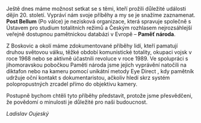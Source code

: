 Ještě dnes máme možnost setkat se s těmi, kteří prožili důležité události dějin 20. století. Vypráví nám svoje příběhy a my se je snažíme zaznamenat. **Post Bellum** (Po válce) je nezisková organizace, která spravuje společně s Ústavem pro studium totalitních režimů a Českým rozhlasem nejrozsáhlejší veřejně dostupnou pamětnickou databázi v Evropě – **Paměť národa**.

Z Boskovic a okolí máme zdokumentované příběhy lidí, kteří pamatují druhou světovou válku, těžké období komunistické totality, okupaci vojsk v roce 1968 nebo se aktivně účastnili revoluce v roce 1989. Ve spolupráci s jihomoravskou pobočkou Paměti národa jsme jejich vyprávění natočili na diktafon nebo na kameru pomocí unikátní metody Eye Direct , kdy pamětník udržuje oční kontakt s dokumentaristou, ačkoliv hledí skrz systém polopropustných zrcadel přímo do objektivu kamery.

Postupně bychom chtěli tyto příběhy představit, protože jsme přesvědčeni, že povědomí o minulosti je důležité pro naši budoucnost.

*Ladislav Oujeský*